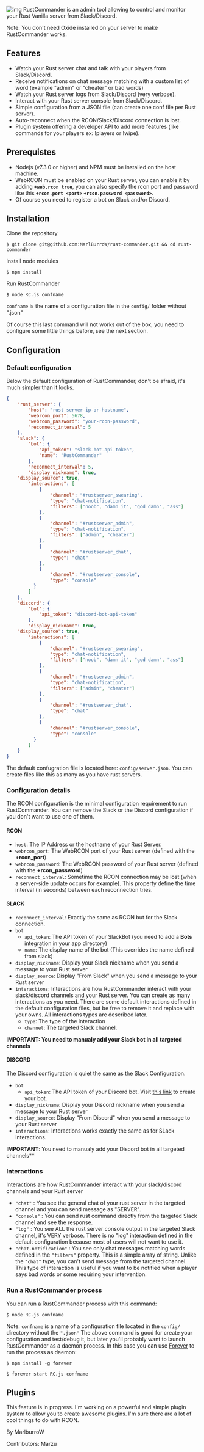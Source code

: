 
![img](http://i.imgur.com/jrV4gPp.jpg)
RustCommander is an admin tool allowing to control and monitor your Rust Vanilla server from Slack/Discord.

Note: You don't need Oxide installed on your server to make RustCommander works.

## Features

- Watch your Rust server chat and talk with your players from Slack/Discord.
- Receive notifications on chat message matching with a custom list of word (example "admin" or "cheater" or bad words)
- Watch your Rust server logs from Slack/Discord (very verbose).
- Interact with your Rust server console from Slack/Discord.
- Simple configuration from a JSON file (can create one conf file per Rust server).
- Auto-reconnect when the RCON/Slack/Discord connection is lost.
- Plugin system offering a developer API to add more features (like commands for your players ex: !players or !wipe).

## Prerequistes

- Nodejs (v7.3.0 or higher) and NPM must be installed on the host machine.
- WebRCON must be enabled on your Rust server, you can enable it by adding **`+web.rcon true`**, you can also specify the rcon port and password like this  **`+rcon.port <port>`**  **`+rcon.password <password>`**.
- Of course you need to register a bot on Slack and/or Discord.

## Installation

Clone the repository

`$ git clone git@github.com:MarlBurroW/rust-commander.git && cd rust-commander`

Install node modules

`$ npm install`

Run RustCommander

`$ node RC.js confname`

`confname` is the name of a configuration file in the `config/` folder without ".json"

Of course this last command will not works out of the box, you need to configure some little things before, see the next section.

## Configuration

### Default configuration
Below the default configuration of RustCommander, don't be afraid, it's much simpler than it looks.

```json
{
	"rust_server": {
		"host": "rust-server-ip-or-hostname",
		"webrcon_port": 5678,
		"webrcon_password": "your-rcon-password",
		"reconnect_interval": 5
	},
	"slack": {
		"bot": {
			"api_token": "slack-bot-api-token",
			"name": "RustCommander"
		},
		"reconnect_interval": 5,
		"display_nickname": true,
    "display_source": true,
		"interactions": [
			{
				"channel": "#rustserver_swearing",
				"type": "chat-notification",
				"filters": ["noob", "damn it", "god damn", "ass"]
			},
			{
				"channel": "#rustserver_admin",
				"type": "chat-notification",
				"filters": ["admin", "cheater"]
			},
			{
				"channel": "#rustserver_chat",
				"type": "chat"
			},
			{
				"channel": "#rustserver_console",
				"type": "console"
		  }
		]
	},
	"discord": {
		"bot": {
			"api_token": "discord-bot-api-token"
		},
		"display_nickname": true,
    "display_source": true,
		"interactions": [
			{
				"channel": "#rustserver_swearing",
				"type": "chat-notification",
				"filters": ["noob", "damn it", "god damn", "ass"]
			},
			{
				"channel": "#rustserver_admin",
				"type": "chat-notification",
				"filters": ["admin", "cheater"]
			},
			{
				"channel": "#rustserver_chat",
				"type": "chat"
			},
			{
				"channel": "#rustserver_console",
				"type": "console"
		  }
		]
	}
}


```

The default confugration file is located here: `config/server.json`. You can create files like this as many as you have rust servers.



### Configuration details
The RCON configuration is the minimal configuration requirement to run RustCommander. You can remove the Slack or the Discord configuration if you don't want to use one of them.
#### RCON


- `host`: The IP Address or the hostname of your Rust Server.
- `webrcon_port`: The WebRCON port of your Rust server (defined with the **+rcon_port**).
- `webrcon_password`: The WebRCON password of your Rust server (defined with the **+rcon_password**)
- `reconnect_interval`: Sometime the RCON connection may be lost (when a server-side update occurs for example). This property define the time interval (in seconds) between each reconnection tries.

#### SLACK

* `reconnect_interval`: Exactly the same as RCON but for the Slack connection.
* `bot`
  * `api_token`: The API token of your SlackBot (you need to add a **Bots** integration in your app directory)
  * `name`: The display name of the bot (This overrides the name defined from slack)
* `display_nickname`: Display your Slack nickname when you send a message to your Rust server
* `display_source`: Display "From Slack" when you send a message to your Rust server
* `interactions`: Interactions are how RustCommander interact with your slack/discord channels and your Rust server. You can create as many interactions as you need. There are some default interactions defined in the default configuration files, but be free to remove it and replace with your owns. All interactions types are described later.
  * `type`: The type of the interaction
  * `channel`: The targeted Slack channel.

**IMPORTANT: You need to manualy add your Slack bot in all targeted channels**
#### DISCORD
The Discord configuration is quiet the same as the Slack Configuration.

* `bot`
  * `api_token`: The API token of your Discord bot. Visit [this link](https://discordapp.com/developers) to create your bot.
* `display_nickname`: Display your Discord nickname when you send a message to your Rust server
* `display_source`: Display "From Discord" when you send a message to your Rust server
* `interactions`: Interactions works exactly the same as for SLack interactions.

**IMPORTANT**: You need to manualy add your Discord bot in all targeted channels**
### Interactions
Interactions are how RustCommander interact with your slack/discord channels and your Rust server
* `"chat"` : You see the general chat of your rust server in the targeted channel and you can send message as "SERVER".
* `"console"` : You can send rust command directly from the targeted Slack channel and see the response.
* `"log"` : You see ALL the rust server console output in the targeted Slack channel, it's VERY verbose. There is no "log" interaction defined in the default configuration because most of users will not want to use it.
* `"chat-notification"` : You see only chat messages matching words defined in the `"filters"` property. This is a simple array of string. Unlike the `"chat"` type, you can't send message from the targeted channel. This type of interaction is useful if you want to be notified when a player says bad words or some requiring your intervention.


### Run a RustCommander process
You can run a RustCommander process with this command:

`$ node RC.js confname`

Note: `confname` is a name of a configuration file located in the `config/` directory without the `".json"`
The above command is good for create your configuration and test/debug it, but later you'll probably want to launch RustCommander as a daemon process. In this case you can use [Forever](https://github.com/foreverjs/forever) to run the process as daemon:

`$ npm install -g forever`

`$ forever start RC.js confname`

## Plugins
This feature is in progress.
I'm working on a powerful and simple plugin system to allow you to create awesome plugins. I'm sure there are a lot of cool things to do with RCON.


By MarlburroW

Contributors: Marzu
